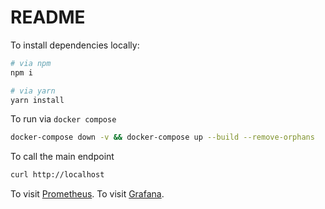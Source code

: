 README
======

To install dependencies locally:

```bash
# via npm
npm i 

# via yarn
yarn install
```

To run via `docker compose`

```bash
docker-compose down -v && docker-compose up --build --remove-orphans
```

To call the main endpoint

```bash
curl http://localhost
```

To visit [Prometheus](http://localhost:9090/graph).
To visit [Grafana](http://localhost:3005/?orgId=1&from=now-15m&to=now).
